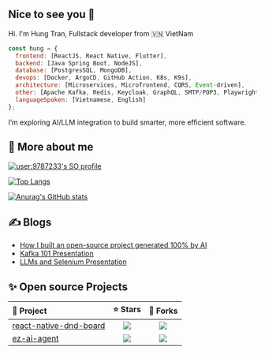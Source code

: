 ## Nice to see you 👋

<p>Hi. I'm Hung Tran, Fullstack developer from 🇻🇳 VietNam</p>

```javascript
const hung = {
  frontend: [ReactJS, React Native, Flutter],
  backend: [Java Spring Boot, NodeJS],
  database: [PostgresSQL, MongoDB],
  devops: [Docker, ArgoCD, GitHub Action, K8s, K9s],
  architecture: [Microservices, Microfrontend, CQRS, Event-driven],
  other: [Apache Kafka, Redis, Keycloak, GraphQL, SMTP/POP3, Playwright, Selenium, K6],
  languageSpoken: [Vietnamese, English]
};
```
<p>I’m exploring AI/LLM integration to build smarter, more efficient software.</p>

## 🐣 More about me

[![user:9787233's SO profile](https://stackoverflow-readme-profile.johannchopin.fr/profile/9787233?theme=cobalt&website=true&location=true)](https://github.com/johannchopin/stackoverflow-readme-profile)

[![Top Langs](https://github-readme-stats.vercel.app/api/top-langs/?username=hungga1711)](https://github.com/anuraghazra/github-readme-stats)

[![Anurag's GitHub stats](https://github-readme-stats.vercel.app/api?username=hungga1711&theme=ambient_gradient)](https://github.com/anuraghazra/github-readme-stats)

## ✍️ Blogs
- [How I built an open-source project generated 100% by AI](https://dev.to/hungxplorer/building-an-open-source-project-with-100-ai-generated-code-1p8i)
- [Kafka 101 Presentation](https://www.canva.com/design/DAGgOAOQw9M/MmsEUUkGcRYBKEJtyX6yQw/edit)
- [LLMs and Selenium Presentation](https://www.canva.com/design/DAGk8I2JEM8/E3gDxkK9wquX2LU85dXveA/edit)

## ✨ Open source Projects
<table style="width:100%">
  <thead>
    <tr>
      <th align="left">🚀 Project</th>
      <th align="center">⭐ Stars</th>
      <th align="center">🍴 Forks</th>
    </tr>
  </thead>
  <tbody>
    <tr>
      <td><a href="https://github.com/hungga1711/react-native-dnd-board">react-native-dnd-board</a></td>
      <td align="center"><img src="https://img.shields.io/github/stars/hungga1711/react-native-dnd-board?style=social" /></td>
      <td align="center"><img src="https://img.shields.io/github/forks/hungga1711/react-native-dnd-board?style=social" /></td>
    </tr>
    <tr>
      <td><a href="https://github.com/hungga1711/ez-ai-agent">ez-ai-agent</a></td>
      <td align="center"><img src="https://img.shields.io/github/stars/hungga1711/ez-ai-agent?style=social" /></td>
      <td align="center"><img src="https://img.shields.io/github/forks/hungga1711/ez-ai-agent?style=social" /></td>
    </tr>
  </tbody>
</table>
